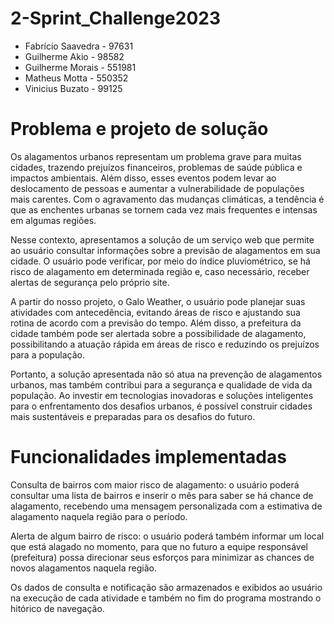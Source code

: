 # 2-Sprint_Challenge2023

- Fabrício Saavedra - 97631
- Guilherme Akio - 98582
- Guilherme Morais - 551981
- Matheus Motta - 550352
- Vinicius Buzato - 99125


# Problema e projeto de solução

Os alagamentos urbanos representam um problema grave para muitas cidades, trazendo prejuízos financeiros, problemas de saúde pública e impactos ambientais. Além disso, esses eventos podem levar ao deslocamento de pessoas e aumentar a vulnerabilidade de populações mais carentes. Com o agravamento das mudanças climáticas, a tendência é que as enchentes urbanas se tornem cada vez mais frequentes e intensas em algumas regiões.

Nesse contexto, apresentamos a solução de um serviço web que permite ao usuário consultar informações sobre a previsão de alagamentos em sua cidade. O usuário pode verificar, por meio do índice pluviométrico, se há risco de alagamento em determinada região e, caso necessário, receber alertas de segurança pelo próprio site.

A partir do nosso projeto, o Galo Weather, o usuário pode planejar suas atividades com antecedência, evitando áreas de risco e ajustando sua rotina de acordo com a previsão do tempo. Além disso, a prefeitura da cidade também pode ser alertada sobre a possibilidade de alagamento, possibilitando a atuação rápida em áreas de risco e reduzindo os prejuízos para a população.

Portanto, a solução apresentada não só atua na prevenção de alagamentos urbanos, mas também contribui para a segurança e qualidade de vida da população. Ao investir em tecnologias inovadoras e soluções inteligentes para o enfrentamento dos desafios urbanos, é possível construir cidades mais sustentáveis e preparadas para os desafios do futuro.

# Funcionalidades implementadas

Consulta de bairros com maior risco de alagamento: o usuário poderá consultar uma lista de bairros e inserir o mês para saber se há chance de alagamento, recebendo uma mensagem personalizada com a estimativa de alagamento naquela região para o período.

Alerta de algum bairro de risco: o usuário poderá também informar um local que está alagado no momento, para que no futuro a equipe responsável (prefeitura) possa direcionar seus esforços para minimizar as chances de novos alagamentos naquela região.

Os dados de consulta e notificação são armazenados e exibidos ao usuário na execução de cada atividade e também no fim do programa mostrando o hitórico de navegação.
